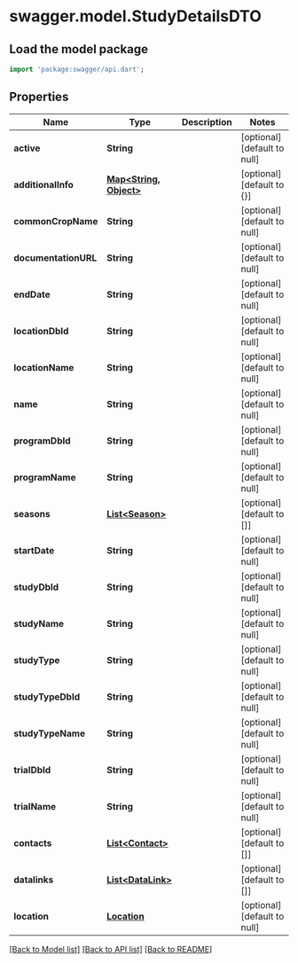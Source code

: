 # swagger.model.StudyDetailsDTO

## Load the model package
```dart
import 'package:swagger/api.dart';
```

## Properties
Name | Type | Description | Notes
------------ | ------------- | ------------- | -------------
**active** | **String** |  | [optional] [default to null]
**additionalInfo** | [**Map&lt;String, Object&gt;**](Object.md) |  | [optional] [default to {}]
**commonCropName** | **String** |  | [optional] [default to null]
**documentationURL** | **String** |  | [optional] [default to null]
**endDate** | **String** |  | [optional] [default to null]
**locationDbId** | **String** |  | [optional] [default to null]
**locationName** | **String** |  | [optional] [default to null]
**name** | **String** |  | [optional] [default to null]
**programDbId** | **String** |  | [optional] [default to null]
**programName** | **String** |  | [optional] [default to null]
**seasons** | [**List&lt;Season&gt;**](Season.md) |  | [optional] [default to []]
**startDate** | **String** |  | [optional] [default to null]
**studyDbId** | **String** |  | [optional] [default to null]
**studyName** | **String** |  | [optional] [default to null]
**studyType** | **String** |  | [optional] [default to null]
**studyTypeDbId** | **String** |  | [optional] [default to null]
**studyTypeName** | **String** |  | [optional] [default to null]
**trialDbId** | **String** |  | [optional] [default to null]
**trialName** | **String** |  | [optional] [default to null]
**contacts** | [**List&lt;Contact&gt;**](Contact.md) |  | [optional] [default to []]
**datalinks** | [**List&lt;DataLink&gt;**](DataLink.md) |  | [optional] [default to []]
**location** | [**Location**](Location.md) |  | [optional] [default to null]

[[Back to Model list]](../README.md#documentation-for-models) [[Back to API list]](../README.md#documentation-for-api-endpoints) [[Back to README]](../README.md)


